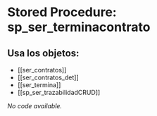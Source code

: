 # Stored Procedure: sp_ser_terminacontrato

## Usa los objetos:
- [[ser_contratos]]
- [[ser_contratos_det]]
- [[ser_termina]]
- [[sp_ser_trazabilidadCRUD]]

*No code available.*
